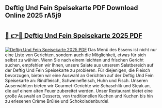 ## Deftig Und Fein Speisekarte PDF Download Online 2025 rA5j9

# <h2><a href="http://gcbiba.nevu.top/?p=Deftig+Und+Fein+Speisekarte">🔗 👉🔴 Deftig Und Fein Speisekarte 2025 PDF</a></h2>

[![Deftig Und Fein Speisekarte 2025 PDF](https://i.imgur.com/dBaPXMq.png)](http://gcbiba.nevu.top/?p=Deftig+Und+Fein+Speisekarte)
Das Menü des Essens ist nicht nur eine Liste von Gerichten, sondern auch die Möglichkeit, etwas für sich selbst zu wählen. Wenn Sie nach einem leichten und frischen Gericht suchen, empfehlen wir Ihnen, unsere Salate aus unserem Salatbereich auf der Deftig Und Fein Speisekarte zu probieren. Für diejenigen, die Fleisch bevorzugen, bieten wir eine Auswahl an Gerichten auf der Deftig Und Fein Speisekarte an: Rindfleisch, Schweinefleisch, Huhn und Fisch. Unseren Auserwählten bieten wir Gourmet-Gerichte wie Schaschlik und Steak an, die auf einem alten Feuer zubereitet werden. Unser Restaurant bietet eine große Auswahl an Desserts, von traditionellen Kuchen und Kuchen bis hin zu erlesenen Crème Brûlée und Schokoladenburdel.
